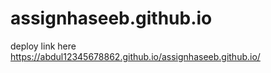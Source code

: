 # assignhaseeb.github.io
deploy link here
https://abdul12345678862.github.io/assignhaseeb.github.io/

